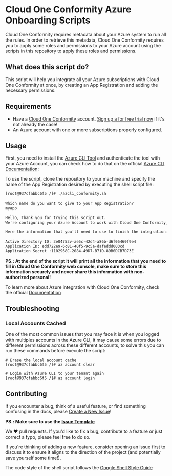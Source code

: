 # Cloud One Conformity Azure Onboarding Scripts

Cloud One Conformity requires metadata about your Azure system to run all the rules. In order to retrieve this metadata, Cloud One Conformity requires you to apply some roles and permissions to your Azure account using the scripts in this repository to apply these roles and permissions.

## What does this script do?

This script will help you integrate all your Azure subscriptions with Cloud One Conformity at once, by creating an App Registration and adding the necessary permissions. 

## Requirements

* Have a [Cloud One Conformity](https://www.trendmicro.com/en_us/business/products/hybrid-cloud/cloud-one-conformity.html) account. [Sign up a for free trial now](https://www.cloudconformity.com/identity/sign-up.html) if it's not already the case!
* An Azure account with one or more subscriptions properly configured.

## Usage

First, you need to install the [Azure CLI Tool](https://docs.microsoft.com/en-us/cli/azure/install-azure-cli) and authenticate the tool with your Azure Account, you can check how to do that on the official [Azure CLI Documentation](https://docs.microsoft.com/en-us/cli/azure/authenticate-azure-cli): 

To use the script, clone the repository to your machine and specify the name of the App Registration desired by executing the shell script file:


```html
[root@937cfabbc6f5 /]# ./azcli_conformity.sh 
 
Which name do you want to give to your App Registration?
myapp
 
Hello, Thank you for trying this script out.
We're configuring your Azure Account to work with Cloud One Conformity, this might take several minutes depending of how many subscriptions you have.
 
Here the information that you'll need to use to finish the integration:
 
Active Directory ID: 3e04753v-ae5c-42d4-a86b-d6f05460f9e4
Application ID: edd722e9-6c81-40f5-9c5a-dafeddd003cd
Application Secret :1102968C-2084-49D7-B71D-89B0DCB7D73E
```

 **PS.: At the end of the script it will print all the information that you need to fill in Cloud One Conformity web console, make sure to store this information securely and never share this information with non-authorized personal!**

 To learn more about Azure integration with Cloud One Conformity, check the official [Documentation](https://cloudconformity.atlassian.net/wiki/spaces/HELP/pages/165806211/Adding+an+Active+Directory)

## Troubleshooting

### Local Accounts Cached

One of the most common issues that you may face it is when you logged with multiples accounts in the Azure CLI, it may cause some errors due to different permissions across these different accounts, to solve this you can run these commands before execute the script:

```shell script
# Erase the local account cache 
[root@937cfabbc6f5 /]# az account clear

# Login with Azure CLI to your tenant again
[root@937cfabbc6f5 /]# az account login
```

## Contributing

If you encounter a bug, think of a useful feature, or find something confusing
in the docs, please
[Create a New Issue](https://github.com/cloudconformity/azure-onboarding-scripts/issues/new)!

 **PS.: Make sure to use the [Issue Template](https://github.com/cloudconformity/azure-onboarding-scripts/tree/master/.github/ISSUE_TEMPLATE)**

We :heart: pull requests. If you'd like to fix a bug, contribute to a feature or
just correct a typo, please feel free to do so.

If you're thinking of adding a new feature, consider opening an issue first to
discuss it to ensure it aligns to the direction of the project (and potentially
save yourself some time!).

The code style of the shell script follows the [Google Shell Style Guide](https://google.github.io/styleguide/shellguide.html)